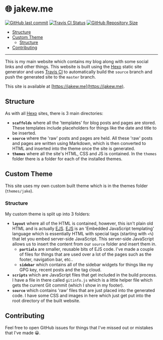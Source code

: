 # 🌐 jakew.me

[![GitHub last commit](https://img.shields.io/github/last-commit/jake-walker/jakew.me/source.svg?style=for-the-badge)](https://github.com/jake-walker/jakew.me/commits/source) [![Travis CI Status](https://img.shields.io/travis/com/jake-walker/jakew.me.svg?style=for-the-badge)](https://travis-ci.com/jake-walker/jakew.me) [![GitHub Repository Size](https://img.shields.io/github/repo-size/jake-walker/jakew.me.svg?style=for-the-badge)](https://github.com/jake-walker/jakew.me/tree/source)

<!-- TOC -->

- [Structure](#structure)
- [Custom Theme](#custom-theme)
  - [Structure](#structure-1)
- [Contributing](#contributing)

<!-- /TOC -->

---

This is my main website which contains my blog along with some social links and other things. This website is built using the [Hexo](https://hexo.io) static site generator and uses [Travis CI](https://travis-ci.com) to automatically build the `source` branch and push the generated site to the `master` branch.

This site is available at [https://jakew.me](https://jakew.me).

## Structure

As with all [Hexo](https://hexo.io) sites, there is 3 main directories:

* **`scaffolds`** where all the 'templates' for blog posts and pages are stored. These templates include placeholders for things like the date and title to be inserted.
* **`source`** where the 'raw' posts and pages are held. All these 'raw' posts and pages are written using Markdown, which is then converted to HTML and inserted into the theme once the site is generated.
* **`themes`** where all the site's HTML, CSS and JS is contained. In the `themes` folder there is a folder for each of the installed themes.

## Custom Theme

This site uses my own custom built theme which is in the themes folder (`themes/jake`).

### Structure

My custom theme is split up into 3 folders:

* **`layout`** where all of the HTML is contained, however, this isn't plain old HTML and is actually [EJS](https://ejs.co/). [EJS](https://ejs.co/) is an 'Embedded JavaScript templating' language which is essentially HTML with special tags (starting with `<%`) that let you embed server-side JavaScript. This server-side JavaScript allows us to insert the content from our `source` folder and insert them in.
  * **`partials`** are smaller, reusable bits of EJS code. I've made a couple of files for things that are used over a lot of the pages such as the footer, navigation bar, etc..
  * **`sidebar`** which contains all of the sidebar widgets for things like my GPG key, recent posts and the tag cloud.
* **`scripts`** which are JavaScript files that get included in the build process. I have a file in there called `gitinfo.js` which is a little helper file which gets the current Git commit (which I show in my footer).
* **`source`** which contains 'raw' files that are just placed into the generated code. I have some CSS and images in here which just get put into the root directory of the built website.

## Contributing

Feel free to open GitHub issues for things that I've missed out or mistakes that I've made 😀.